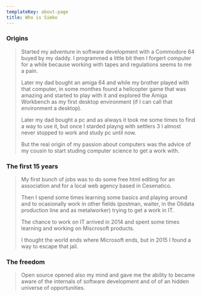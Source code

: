 ```yaml
---
templateKey: about-page
title: Who is Simko
---
```

### Origins

> Started my adventure in software development with a Commodore 64 buyed by my daddy. I programmed a little bit then I forgert computer for a while because working with tapes and regulations seems to me a pain.
>
> Later my dad bought an amiga 64 and while my brother played with that computer, in some monthes found a helicopter game that was amazing and started to play with it and explored the Amiga Workbench as my first desktop environment (if I can call that environment a desktop).
>
> Later my dad bought a pc and as always it took me some times to find a way to use it, but once I starded playng with settlers 3 I almost never stopped to work and study pc until now.
>
> But the real origin of my passion about computers was the advice of my cousin to start studing computer science to get a work with.

### The first 15 years

> My first bunch of jobs was to do some free html editing for an association and for a local web agency based in Cesenatico.
>
> Then I spend some times learning some basics and playing around and to ocasionally work in other fields (postman, waiter, in the Olidata production line and as metalworker) trying to get a work in IT.
>
> The chance to work on IT arrived in 2014 and spent some times learning and working on Miscrosoft products.
>
> I thought the world ends where Microsoft ends, but in 2015 I found a way to escape that jail.

### The freedom

> Open source opened also my mind and gave me the ability to became aware of the internals of software development and of of an hidden universe of opportunities.
